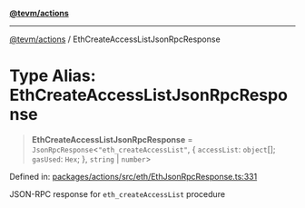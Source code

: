 [**@tevm/actions**](../README.md)

***

[@tevm/actions](../globals.md) / EthCreateAccessListJsonRpcResponse

# Type Alias: EthCreateAccessListJsonRpcResponse

> **EthCreateAccessListJsonRpcResponse** = `JsonRpcResponse`\<`"eth_createAccessList"`, \{ `accessList`: `object`[]; `gasUsed`: `Hex`; \}, `string` \| `number`\>

Defined in: [packages/actions/src/eth/EthJsonRpcResponse.ts:331](https://github.com/evmts/tevm-monorepo/blob/main/packages/actions/src/eth/EthJsonRpcResponse.ts#L331)

JSON-RPC response for `eth_createAccessList` procedure
